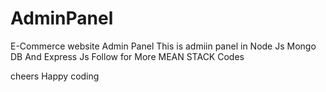 # AdminPanel
E-Commerce website Admin Panel
This is admiin panel in Node Js Mongo DB And Express Js
Follow for More MEAN STACK Codes

cheers
Happy coding
